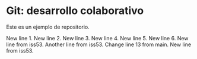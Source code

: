 # Git: desarrollo colaborativo

Este es un ejemplo de repositorio.

New line 1.
New line 2.
New line 3.
New line 4.
New line 5.
New line 6.
New line from iss53.
Another line from iss53.
Change line 13 from main.
New line from iss53.
